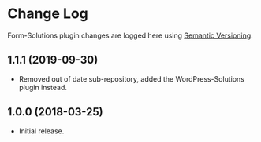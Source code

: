 # Change Log #

Form-Solutions plugin changes are logged here using <a href="http://semver.org/">Semantic Versioning</a>.

## 1.1.1 (2019-09-30) ##
* Removed out of date sub-repository, added the WordPress-Solutions plugin instead.

## 1.0.0 (2018-03-25) ##
* Initial release.
